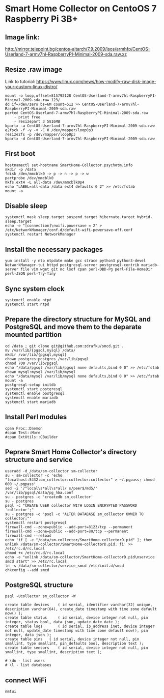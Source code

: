 # Smart Home Collector on CentoOS 7 Raspberry Pi 3B+


## Image link:
http://mirror.telepoint.bg/centos-altarch/7.9.2009/isos/armhfp/CentOS-Userland-7-armv7hl-RaspberryPI-Minimal-2009-sda.raw.xz

## Resize .raw image
Link to tutorial: https://www.linux.com/news/how-modify-raw-disk-image-your-custom-linux-distro/
```
mount -o loop,offset=815792128 CentOS-Userland-7-armv7hl-RaspberryPI-Minimal-2009-sda.raw 123/
dd if=/dev/zero bs=6M count=512 >> CentOS-Userland-7-armv7hl-RaspberryPI-Minimal-2009-sda.raw
parted CentOS-Userland-7-armv7hl-RaspberryPI-Minimal-2009-sda.raw
	- print free
	- resizepart 3 5816MB
kpartx -a CentOS-Userland-7-armv7hl-RaspberryPI-Minimal-2009-sda.raw
e2fsck -f -y -v -C 0 /dev/mapper/loop0p3
resize2fs -p /dev/mapper/loop0p3
kpartx -d CentOS-Userland-7-armv7hl-RaspberryPI-Minimal-2009-sda.raw
```

## First boot
```
hostnamectl set-hostname SmartHome-Collector.psychotm.info
mkdir -p /data
fdisk /dev/mmcblk0 -> p -> n -> p -> w
partprobe /dev/mmcblk0
mkfs.ext4 -L all-data /dev/mmcblk0p4
echo "LABEL=all-data /data ext4 defaults 0 2" >> /etc/fstab
mount -a
```

## Disable sleep
```
systemctl mask sleep.target suspend.target hibernate.target hybrid-sleep.target
echo -e "[connection]\nwifi.powersave = 2" > /etc/NetworkManager/conf.d/default-wifi-powersave-off.conf
systemctl restart NetworkManager
```

## Install the necessary packages
```
yum install -y ntp ntpdate make gcc strace python3 python3-devel NetworkManager-tui httpd postgresql-server postgresql-contrib mariadb-server file vim wget git nc lsof cpan perl-DBD-Pg perl-File-HomeDir perl-JSON perl-Try-Tiny
```

## Sync system clock
```
systemctl enable ntpd
systemctl start ntpd
```

## Prepare the directory structure for MySQL and PostgreSQL and move them to the deparate mounted partition
```
cd /data ; git clone git@github.com:zdrafku/smcd.git .
mv /var/lib/{pgsql,mysql} /data/
mkdir /var/lib/{pgsql,mysql}
chown postgres:postgres /var/lib/pgsql
chmod 700 /var/lib/pgsql
echo "/data/pgsql /var/lib/pgsql none defaults,bind 0 0" >> /etc/fstab
chown mysql:mysql /var/lib/mysql
echo "/data/mysql /var/lib/mysql none defaults,bind 0 0" >> /etc/fstab
mount -a
postgresql-setup initdb
systemctl start postgresql
systemctl enable postgresql
systemctl enable mariadb
systemctl start mariadb
```

## Install Perl modules
```
cpan Proc::Daemon
#cpan Test::More
#cpan ExtUtils::CBuilder
```

## Peprare Smart Home Collector's directory structure and service
```
useradd -d /data/sm-collector sm-collector
su - sm-collector -c 'echo "localhost:5432:sm_collector:collector:collector" > ~/.pgpass; chmod 600 ~/.pgpass'
sed -i '/^local\s*all\s*all/ s/peer$/md5/' /var/lib/pgsql/data/pg_hba.conf
su - postgres -c 'createdb sm_collector'
su - postgres
psql -c "CREATE USER collector WITH LOGIN ENCRYPTED PASSWORD 'collector';"
su - postgres -c 'psql -c "ALTER DATABASE sm_collector OWNER TO collector;"'
systemctl restart postgresql
firewall-cmd --zone=public --add-port=8123/tcp --permanent
firewall-cmd --zone=public --add-port=80/tcp --permanent
firewall-cmd --reload
echo 'if [ -e "/data/sm-collector/SmartHome-collectorD.pid" ]; then unlink /data/sm-collector/SmartHome-collectorD.pid; fi' >> /etc/rc.d/rc.local
chmod +x /etc/rc.d/rc.local
echo -e "unlink /data/sm-collector/SmartHome-collectorD.pid\nservice smcd start" >> /etc/rc.local
ln -s /data/sm-collector/service_smcd /etc/init.d/smcd
chkconfig --add smcd
```

## PostgreSQL structure
```
psql -Ucollector sm_collector -W

create table devices    ( id serial, identifier varchar(32) unique, description varchar(64), create_date timestamp with time zone default now() );
create table status 	( id serial, device integer not null, pin integer, status bool, data json, update_date date );
create table logs       ( id serial, ip_address inet, device integer not null, update_date timestamp with time zone default now(), pin integer, data json );
create table pins 	( id serial, device integer not null, pin smallint, type smallint, pin_defaults bool, description text );
create table sensors	( id serial, device integer not null, pin smallint, type smallint, description text );

# \du - list users
# \l - list databases
```

## connect WiFi
```
nmtui
```
